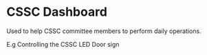 # CSSC Dashboard
Used to help CSSC committee members to perform daily operations. 

E.g Controlling the CSSC LED Door sign